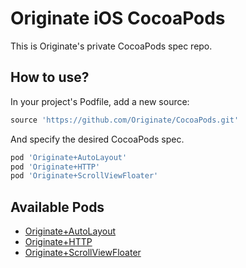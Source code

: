 # Originate iOS CocoaPods

This is Originate's private CocoaPods spec repo.

## How to use?

In your project's Podfile, add a new source:

```ruby
source 'https://github.com/Originate/CocoaPods.git'
```

And specify the desired CocoaPods spec.

```ruby
pod 'Originate+AutoLayout'
pod 'Originate+HTTP'
pod 'Originate+ScrollViewFloater'
```


## Available Pods

* [Originate+AutoLayout](https://github.com/Originate/AutoLayout-Categories)
* [Originate+HTTP](https://github.com/Originate/OriginateHTTP)
* [Originate+ScrollViewFloater](https://github.com/Originate/OriginateScrollViewFloater)